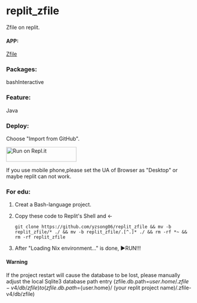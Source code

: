# replit_zfile

Zfile on replit.

#### APP:

[Zfile](https://www.zfile.vip)

### Packages:

bashInteractive

### Feature:

Java

### Deploy:

   Choose "Import from GitHub".

<a href="https://replit.com/github/yzsong06/replit_zfile">
  <img alt="Run on Repl.it" src="https://replit.com/badge/github/github/zfile" style="height: 40px; width: 190px;" />
</a>

If you use mobile phone,please set the UA of Browser as "Desktop" or maybe replit can not work.

### For edu:

1. Creat a Bash-language project.

2. Copy these code to Replit's Shell and ←

   `git clone https://github.com/yzsong06/replit_zfile && mv -b replit_zfile/* ./ && mv -b replit_zfile/.[^.]* ./ && rm -rf *~ && rm -rf replit_zfile`

3. After "Loading Nix environment..." is done, ▶RUN!!!

#### Warning
If the project restart will cause the database to be lost, please manually adjust the local Sqlite3 database path entry (zfile.db.path=${user.home}/.zfile-v4/db/zfile) to (zfile.db.path=${user.home}/ (your replit project name)/.zfile-v4/db/zfile)
